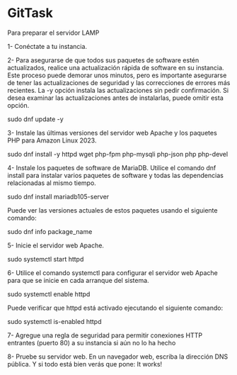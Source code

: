 # GitTask

Para preparar el servidor LAMP

1- Conéctate a tu instancia.

2- Para asegurarse de que todos sus paquetes de software estén actualizados, realice una actualización rápida de software en su instancia. 
Este proceso puede demorar unos minutos, pero es importante asegurarse de tener las actualizaciones de seguridad y las correcciones de 
errores más recientes.
La -y opción instala las actualizaciones sin pedir confirmación. Si desea examinar las actualizaciones antes de instalarlas, puede omitir esta opción.

sudo dnf update -y

3- Instale las últimas versiones del servidor web Apache y los paquetes PHP para Amazon Linux 2023.

sudo dnf install -y httpd wget php-fpm php-mysqli php-json php php-devel

4- Instale los paquetes de software de MariaDB. Utilice el comando dnf install para instalar varios paquetes de software y 
todas las dependencias relacionadas al mismo tiempo.

sudo dnf install mariadb105-server

Puede ver las versiones actuales de estos paquetes usando el siguiente comando:

sudo dnf info package_name

5- Inicie el servidor web Apache.

sudo systemctl start httpd

6- Utilice el comando systemctl para configurar el servidor web Apache para que se inicie en cada arranque del sistema.

sudo systemctl enable httpd

Puede verificar que httpd está activado ejecutando el siguiente comando:

sudo systemctl is-enabled httpd

7- Agregue una regla de seguridad para permitir conexiones HTTP entrantes (puerto 80) a su instancia si aún no lo ha hecho

8- Pruebe su servidor web. En un navegador web, escriba la dirección DNS pública. Y si todo está bien verás que pone: It works!
